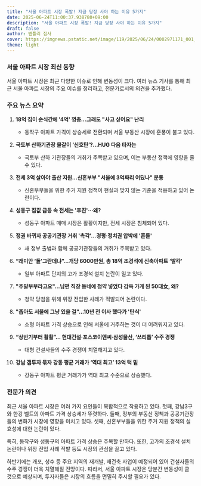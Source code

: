 ```yaml
---
title: "서울 아파트 시장 폭발! 지금 당장 사야 하는 이유 5가지"
date: 2025-06-24T11:00:37.938780+09:00
description: "서울 아파트 시장 폭발! 지금 당장 사야 하는 이유 5가지"
draft: false
author: 벤틀리 집사
cover: https://imgnews.pstatic.net/image/119/2025/06/24/0002971171_001_20250624070107741.jpeg
theme: light
---
```


### 서울 아파트 시장 최신 동향

서울 아파트 시장은 최근 다양한 이슈로 인해 변동성이 크다. 여러 뉴스 기사를 통해 최근 서울 아파트 시장의 주요 이슈를 정리하고, 전문가로서의 의견을 추가했다.

### 주요 뉴스 요약

1. **18억 집이 순식간에 '4억' 껑충…그래도 "사고 싶어요" 난리**
   - 동작구 아파트 가격이 상승세로 전환되며 서울 부동산 시장에 훈풍이 불고 있다.

2. **국토부 산하기관장 물갈이 ‘신호탄’?...HUG 다음 타자는**
   - 국토부 산하 기관장들의 거취가 주목받고 있으며, 이는 부동산 정책에 영향을 줄 수 있다.

3. **전세 3억 살아야 출산 지원…신혼부부 "서울에 3억짜리 어딨나" 분통**
   - 신혼부부들을 위한 주거 지원 정책이 현실과 맞지 않는 기준을 적용하고 있어 논란이다.

4. **성동구 집값 급등 속 전세는 '후진'⋯왜?**
   - 성동구 아파트 매매 시장은 활황이지만, 전세 시장은 침체되어 있다.

5. **정권 바뀌자 공공기관장 거취 '촉각'…경평·정치권 압박에 '흔들'**
   - 새 정부 출범과 함께 공공기관장들의 거취가 주목받고 있다.

6. **“래미안 ‘돌’그란데냐”…개당 6000만원, 총 18억 조경석에 신축아파트 ‘발칵’**
   - 일부 아파트 단지의 고가 조경석 설치 논란이 일고 있다.

7. **"주말부부라고요"…남편 직장 동네에 청약 넣었다 감옥 가게 된 50대女, 왜?**
   - 청약 당첨을 위해 위장 전입한 사례가 적발되어 논란이다.

8. **"좁아도 서울에 그냥 있을 걸"…10년 전 이사 했다가 '탄식'**
   - 소형 아파트 가격 상승으로 인해 서울에 거주하는 것이 더 어려워지고 있다.

9. **“상반기부터 활활”… 현대건설·포스코이앤씨·삼성물산, ‘쓰리톱’ 수주 경쟁**
   - 대형 건설사들의 수주 경쟁이 치열해지고 있다.

10. **강남 갭투자 묶자 강동 평균 거래가 ‘역대 최고’ 13억 턱 밑**
    - 강동구 아파트 평균 거래가가 역대 최고 수준으로 상승했다.

### 전문가 의견

최근 서울 아파트 시장은 여러 가지 요인들이 복합적으로 작용하고 있다. 첫째, 강남3구와 한강 벨트의 아파트 가격 상승세가 뚜렷하다. 둘째, 정부의 부동산 정책과 공공기관장들의 변화가 시장에 영향을 미치고 있다. 셋째, 신혼부부들을 위한 주거 지원 정책의 실효성에 대한 논란이 있다.

특히, 동작구와 성동구의 아파트 가격 상승은 주목할 만하다. 또한, 고가의 조경석 설치 논란이나 위장 전입 사례 적발 등도 시장의 관심을 끌고 있다.

하반기에는 개포, 성수 등 주요 지역의 재개발, 재건축 사업이 예정되어 있어 건설사들의 수주 경쟁이 더욱 치열해질 전망이다. 따라서, 서울 아파트 시장은 당분간 변동성이 클 것으로 예상되며, 투자자들은 시장의 흐름을 면밀히 주시할 필요가 있다.